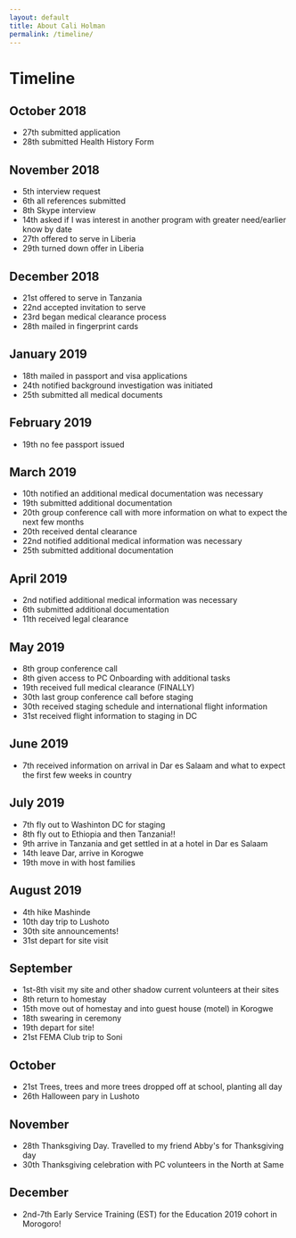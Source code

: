 ```yaml
---
layout: default
title: About Cali Holman
permalink: /timeline/
---
```


# Timeline
## October 2018
* 27th submitted application
* 28th submitted Health History Form
  
## November 2018
* 5th interview request
* 6th all references submitted
* 8th Skype interview
* 14th asked if I was interest in another program with greater need/earlier know by date
* 27th offered to serve in Liberia
* 29th turned down offer in Liberia
  
## December 2018
* 21st offered to serve in Tanzania
* 22nd accepted invitation to serve
* 23rd began medical clearance process
* 28th mailed in fingerprint cards
 
## January 2019
* 18th mailed in passport and visa applications
* 24th notified background investigation was initiated
* 25th submitted all medical documents
  
## February 2019
* 19th no fee passport issued
  
## March 2019
* 10th notified an additional medical documentation was necessary
* 19th submitted additional documentation
* 20th group conference call with more information on what to expect the next few months
* 20th received dental clearance
* 22nd notified additional medical information was necessary
* 25th submitted additional documentation
  
## April 2019
* 2nd notified additional medical information was necessary
* 6th submitted additional documentation
* 11th received legal clearance

## May 2019
* 8th group conference call
* 8th given access to PC Onboarding with additional tasks
* 19th received full medical clearance (FINALLY)
* 30th last group conference call before staging
* 30th received staging schedule and international flight information
* 31st received flight information to staging in DC

## June 2019
* 7th received information on arrival in Dar es Salaam and what to expect the first few weeks in country

## July 2019
* 7th fly out to Washinton DC for staging
* 8th fly out to Ethiopia and then Tanzania!!
* 9th arrive in Tanzania and get settled in at a hotel in Dar es Salaam
* 14th leave Dar, arrive in Korogwe
* 19th move in with host families

## August 2019
* 4th hike Mashinde
* 10th day trip to Lushoto
* 30th site announcements!
* 31st depart for site visit

## September
* 1st-8th visit my site and other shadow current volunteers at their sites
* 8th return to homestay
* 15th move out of homestay and into guest house (motel) in Korogwe
* 18th swearing in ceremony
* 19th depart for site!
* 21st FEMA Club trip to Soni

## October
* 21st Trees, trees and more trees dropped off at school, planting all day
* 26th Halloween pary in Lushoto

## November
* 28th Thanksgiving Day. Travelled to my friend Abby's for Thanksgiving day
* 30th Thanksgiving celebration with PC volunteers in the North at Same

## December
* 2nd-7th Early Service Training (EST) for the Education 2019 cohort in Morogoro!
